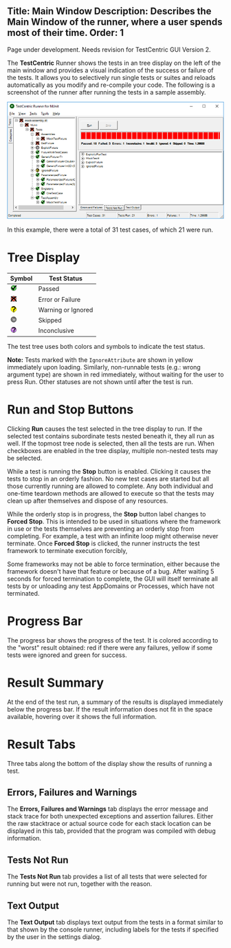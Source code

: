 Title: Main Window
Description: Describes the Main Window of the runner, where a user spends most of their time.
Order: 1
---

<!-- Page-specific styles -->
<style>
    h1 {clear: both}
    .table {width: 300px; float: right; margin-left: 30px}
</style>

<div class="notice">
    Page under development. Needs revision for TestCentric GUI Version 2.
</div>

The **TestCentric** Runner shows the tests in an tree display on the left of the main window and provides a visual indication of the success or failure of the tests. It allows you to selectively run single tests or suites and reloads automatically as you modify and re-compile your code. The following is a screenshot of the runner after running the tests in a sample assembly.

![TestCentric GUI Runner](../img/testcentric.png)

In this example, there were a total of 31 test cases, of which 21 were run.

# Tree Display

Symbol | Test Status
-------|------------
![Success](../img/Success.png) | Passed
![Failure](../img/Failure.png) | Error or Failure
![Ignored](../img/Ignored.png) | Warning or Ignored
![Skipped](../img/Skipped.png) | Skipped
![Inconclusive](../img/Inconclusive.png) | Inconclusive

The test tree uses both colors and symbols to indicate the test status.

**Note:** Tests marked with the `IgnoreAttribute` are shown in yellow immediately upon loading. Similarly, non-runnable tests (e.g.: wrong argument type) are shown in red immediately, without waiting for the user to press Run. Other statuses are not shown until after the test is run.

# Run and Stop Buttons

Clicking **Run** causes the test selected in the tree display to run. If the selected test contains subordinate tests nested beneath it, they all run as well. If the topmost tree node is selected, then all the tests are run. When checkboxes are enabled in the tree display, multiple non-nested tests may
be selected.

While a test is running the **Stop** button is enabled. Clicking it causes the tests to stop in an orderly fashion. No new test cases are started but all those currently running are allowed to complete. Any both individual and one-time teardown methods are allowed to execute so that the tests may clean up after themselves and dispose of any resources.

While the orderly stop is in progress, the **Stop** button label changes to **Forced Stop**. This is intended to be used in situations where the framework in use or the tests themselves are preventing an orderly stop from completing. For example, a test with an infinite loop might otherwise never terminate. Once **Forced Stop** is clicked, the runner instructs the test framework to terminate execution forcibly,

Some frameworks may not be able to force termination, either because the framework doesn't have that feature or because of a bug. After waiting 5 seconds for forced termination to complete, the GUI will itself terminate all tests by or unloading any test AppDomains or Processes, which have not terminated.

# Progress Bar

The progress bar shows the progress of the test. It is colored according to the "worst" result obtained: red if there were any failures, yellow if some tests were ignored and green for success.

# Result Summary

At the end of the test run, a summary of the results is displayed immediately below the progress bar. If the result information does not fit in the space available, hovering over it shows the full information.

# Result Tabs

Three tabs along the bottom of the display show the results of running a test.

## Errors, Failures and Warnings

The **Errors, Failures and Warnings** tab displays the error message and stack trace for both unexpected exceptions and assertion failures. Either the raw stacktrace or actual source code for each stack location can be displayed in this tab, provided that the program was compiled with debug information.

## Tests Not Run

The **Tests Not Run** tab provides a list of all tests that were selected for running but were not run, together with the reason.

## Text Output

The **Text Output** tab displays text output from the tests in a format similar to that shown by the console runner, including labels for the tests if specified by the user in the settings dialog.
